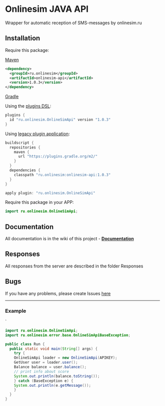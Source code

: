 # Onlinesim JAVA API

Wrapper for automatic reception of SMS-messages by onlinesim.ru

## Installation


Require this package:

[Maven](https://mvnrepository.com/artifact/ru.onlinesim/onlinesim-api/latest)

```xml
<dependency>
  <groupId>ru.onlinesim</groupId>
  <artifactId>onlinesim-api</artifactId>
  <version>1.0.3</version>
</dependency>
```

[Gradle](https://plugins.gradle.org/plugin/ru.onlinesim.OnlineSimApi)

Using the [plugins DSL](https://docs.gradle.org/current/userguide/plugins.html#sec:plugins_block):

```gradle
plugins {
  id "ru.onlinesim.OnlineSimApi" version "1.0.3"
}
```

Using [legacy plugin application](https://docs.gradle.org/current/userguide/plugins.html#sec:old_plugin_application):

```gradle
buildscript {
  repositories {
    maven {
      url "https://plugins.gradle.org/m2/"
    }
  }
  dependencies {
    classpath "ru.onlinesim:onlinesim-api:1.0.3"
  }
}

apply plugin: "ru.onlinesim.OnlineSimApi"
```

Require this package in your APP:

```java
import ru.onlinesim.OnlineSimApi;
```

## Documentation

All documentation is in the wiki of this project - **[Documentation](https://github.com/s00d/onlinesim-java-api/wiki)**

## Responses

All responses from the server are described in the folder Responses

## Bugs

If you have any problems, please create Issues [here](https://github.com/s00d/onlinesim-java-api/issues)

<hr/>

### Example
`
```java
import ru.onlinesim.OnlineSimApi;
import ru.onlinesim.error.base.OnlineSimApiBaseException;

public class Run {
  public static void main(String[] args) {
    try {
	OnlineSimApi loader = new OnlineSimApi(APIKEY);
	GetUser user = loader.user();
	Balance balance = user.balance();
	// print info about score
	System.out.println(balance.toString());
    } catch (BaseException e) {
	System.out.println(e.getMessage());
    }
  }
}
```
